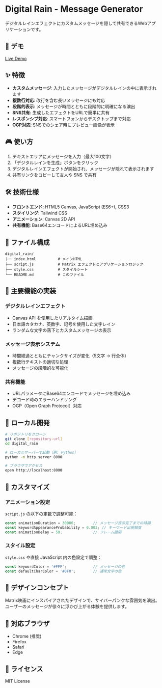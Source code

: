 # Digital Rain - Message Generator

デジタルレインエフェクトにカスタムメッセージを隠して共有できるWebアプリケーションです。

## 🚀 デモ

[Live Demo](https://zippy-faloodeh-d8a180.netlify.app/)

## ✨ 特徴

- **カスタムメッセージ**: 入力したメッセージがデジタルレインの中に表示されます
- **複数行対応**: 改行を含む長いメッセージにも対応
- **段階的表示**: メッセージが時間とともに段階的に明確になる演出
- **SNS共有**: 生成したエフェクトをURLで簡単に共有
- **レスポンシブ対応**: スマートフォンからデスクトップまで対応
- **OGP対応**: SNSでのシェア時にプレビュー画像が表示

## 🎮 使い方

1. テキストエリアにメッセージを入力（最大100文字）
2. 「デジタルレインを生成」ボタンをクリック
3. デジタルレインエフェクトが開始され、メッセージが隠れて表示されます
4. 共有リンクをコピーして友人や SNS で共有

## 🛠️ 技術仕様

- **フロントエンド**: HTML5 Canvas, JavaScript (ES6+), CSS3
- **スタイリング**: Tailwind CSS
- **アニメーション**: Canvas 2D API
- **共有機能**: Base64エンコードによるURL埋め込み

## 📁 ファイル構成

```
digital_rain/
├── index.html          # メインHTML
├── script.js           # Matrix エフェクトとアプリケーションロジック
├── style.css           # スタイルシート
└── README.md           # このファイル
```

## 🎯 主要機能の実装

### デジタルレインエフェクト
- Canvas API を使用したリアルタイム描画
- 日本語カタカナ、英数字、記号を使用した文字レイン
- ランダムな文字の落下とカスタムメッセージの表示

### メッセージ表示システム
- 時間経過とともにチャンクサイズが変化（5文字 → 行全体）
- 複数行テキストの適切な処理
- メッセージの段階的な可視化

### 共有機能
- URLパラメータにBase64エンコードでメッセージを埋め込み
- デコード時のエラーハンドリング
- OGP（Open Graph Protocol）対応

## 🚀 ローカル開発

```bash
# リポジトリをクローン
git clone [repository-url]
cd digital_rain

# ローカルサーバーで起動（例: Python）
python -m http.server 8000

# ブラウザでアクセス
open http://localhost:8000
```

## 🔧 カスタマイズ

### アニメーション設定
`script.js` の以下の定数で調整可能：

```javascript
const animationDuration = 30000;        // メッセージ表示完了までの時間
const keywordAppearanceProbability = 0.003; // キーワード出現頻度
const animationDelay = 50;              // フレーム間隔
```

### スタイル設定
`style.css` や直接 JavaScript 内の色設定で調整：

```javascript
const keywordColor = '#FFF';            // メッセージの色
const defaultCharColor = '#0F0';        // 通常文字の色
```

## 🎨 デザインコンセプト

Matrix映画にインスパイアされたデザインで、サイバーパンクな雰囲気を演出。ユーザーのメッセージが徐々に浮かび上がる体験を提供します。

## 📱 対応ブラウザ

- Chrome (推奨)
- Firefox
- Safari
- Edge

## 📄 ライセンス

MIT License
